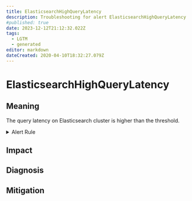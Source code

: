 ```yaml
---
title: ElasticsearchHighQueryLatency
description: Troubleshooting for alert ElasticsearchHighQueryLatency
#published: true
date: 2023-12-12T21:12:32.022Z
tags: 
  - LGTM
  - generated
editor: markdown
dateCreated: 2020-04-10T18:32:27.079Z
---
```


# ElasticsearchHighQueryLatency

## Meaning
[//]: # "Short paragraph that explains what the alert means"
The query latency on Elasticsearch cluster is higher than the threshold.

<details>
  <summary>Alert Rule</summary>

{{% rule "elasticsearch/prometheus-community-elasticsearch-exporter.yml" "ElasticsearchHighQueryLatency" %}}

<!-- Rule when generated

```yaml
alert: ElasticsearchHighQueryLatency
expr: elasticsearch_indices_search_fetch_time_seconds / elasticsearch_indices_search_fetch_total > 1
for: 5m
labels:
    severity: warning
annotations:
    summary: Elasticsearch High Query Latency (instance {{ $labels.instance }})
    description: |-
        The query latency on Elasticsearch cluster is higher than the threshold.
          VALUE = {{ $value }}
          LABELS = {{ $labels }}
    runbook: https://github.com/srerun/prometheus-alerts/blob/main/content/runbooks/prometheus-community-elasticsearch-exporter/ElasticsearchHighQueryLatency.md

```

-->

</details>


## Impact
[//]: # "What could / will happen if the alert is not addressed"



## Diagnosis
[//]: # "Steps to take to identify the cause of the problem"



## Mitigation
[//]: # "The steps necessary to resolve the alert"
